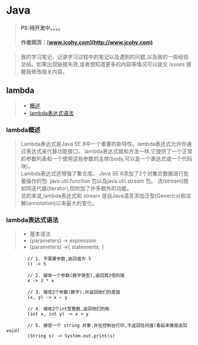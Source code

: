 #  Java
> #### PS:待开发中。。。。
> #### 作者网页：[www.jcohy.com](http://www.jcohy.com)  	

>  我的学习笔记，记录学习过程中的笔记以及遇到的问题,以及我的一些经验总结。如果出现链接失效,或者想知道更多的内容等情况可以提交 Issues 提醒我修改相关内容。

## lambda
> * [概述](#gaishu)
> * [lambda表达式语法](#语法)

<p id="gaishu">

### lambda概述

>  Lambda表达式是Java SE 8中一个重要的新特性。lambda表达式允许你通过表达式来代替功能接口。 lambda表达式就和方法一样,它提供了一个正常的参数列表和一个使用这些参数的主体(body,可以是一个表达式或一个代码块)。</br>
>  Lambda表达式还增强了集合库。 Java SE 8添加了2个对集合数据进行批量操作的包: java.util.function 包以及java.util.stream 包。 流(stream)就如同迭代器(iterator),但附加了许多额外的功能。</br> 
>  总的来说,lambda表达式和 stream 是自Java语言添加泛型(Generics)和注解(annotation)以来最大的变化。


### lambda表达式语法
>  *  基本语法
>    * (parameters) -> expression
>    * (parameters) ->{ statements; }


            // 1. 不需要参数,返回值为 5  
            () -> 5  
              
            // 2. 接收一个参数(数字类型),返回其2倍的值  
            x -> 2 * x  
              
            // 3. 接受2个参数(数字),并返回他们的差值  
            (x, y) -> x – y  
              
            // 4. 接收2个int型整数,返回他们的和  
            (int x, int y) -> x + y  
              
            // 5. 接受一个 string 对象,并在控制台打印,不返回任何值(看起来像是返回void)  
            (String s) -> System.out.print(s)
            
